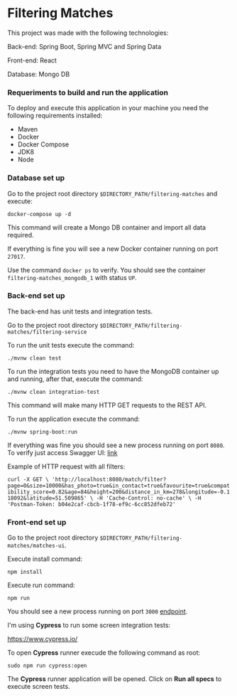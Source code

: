 # Filtering Matches

This project was made with the following technologies: 

Back-end: Spring Boot, Spring MVC and Spring Data

Front-end: React

Database: Mongo DB

### Requeriments to build and run the application

To deploy and execute this application in your machine you need the following requirements installed:

* Maven
* Docker
* Docker Compose
* JDK8
* Node


### Database set up

Go to the project root directory `$DIRECTORY_PATH/filtering-matches` and execute:

`docker-compose up -d`

This command will create a Mongo DB container and import all data required. 

If everything is fine you will see a new Docker container running on port `27017`.

Use the command `docker ps` to verify. You should see the container `filtering-matches_mongodb_1` with status `UP`.

### Back-end set up

The back-end has unit tests and integration tests.

Go to the project root directory `$DIRECTORY_PATH/filtering-matches/filtering-service`

To run the unit tests execute the command:

`./mvnw clean test`

To run the integration tests you need to have the MongoDB container up and running, after that, execute the command:

`./mvnw clean integration-test`

This command will make many HTTP GET requests to the REST API.

To run the application execute the command: 

`./mvnw spring-boot:run`

If everything was fine you should see a new process running on port `8080`. To verify just access Swagger UI: [link](http://localhost:8080/swagger-ui.html "http://localhost:8080/swagger-ui.html")


Example of HTTP request with all filters:

  `curl -X GET \
  'http://localhost:8080/match/filter?page=0&size=10000&has_photo=true&in_contact=true&favourite=true&compatibility_score=0.82&age=84&height=200&distance_in_km=278&longitude=-0.118092&latitude=51.509865' \
  -H 'Cache-Control: no-cache' \
  -H 'Postman-Token: b04e2caf-cbcb-1f78-ef9c-6cc852dfeb72'`

  ### Front-end set up

Go to the project root directory `$DIRECTORY_PATH/filtering-matches/matches-ui`.

Execute install command:

`npm install`

Execute run command:

`npm run`

You should see a new process running on port `3000` [endpoint](http://localhost:3000 "http://localhost:3000"). 

I'm using **Cypress** to run some screen integration tests:

https://www.cypress.io/

To open **Cypress** runner execude the following command as root:

`sudo npm run cypress:open`

The **Cypress** runner application will be opened. Click on **Run all specs** to execute screen tests.









